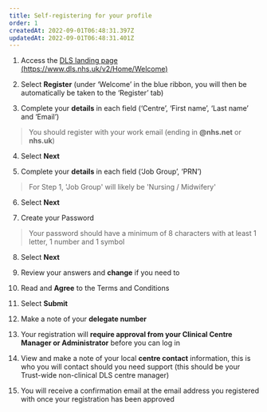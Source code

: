 ```yaml
---
title: Self-registering for your profile
order: 1
createdAt: 2022-09-01T06:48:31.397Z
updatedAt: 2022-09-01T06:48:31.401Z
---
```

1. Access the [DLS landing page (https://www.dls.nhs.uk/v2/Home/Welcome​)](https://www.dls.nhs.uk/v2/Home/Welcome​)

2. ​Select **Register** (under ‘Welcome’ in the blue ribbon, you will then be automatically be taken to the ‘Register’ tab)​

3. ​Complete your **details** in each field (‘Centre’, ‘First name’, ‘Last name’ and ‘Email’)​

> You should register with your work email (ending in **@nhs.net** or **nhs.uk**)

4. Select **Next​**

5. Complete your **details** in each field (‘Job Group’, ‘PRN’)​

> For Step 1, 'Job Group' will likely be 'Nursing / Midwifery'

6. Select **Next​**

7. ​Create your Password

> Your password should have a minimum of 8 characters with at least 1 letter, 1 number and 1 symbol​​​

8. Select **Next​**

9. Review your answers and **change** if you need to​

10. Read and **Agree** to the Terms and Conditions​

11. Select **Submit​**

12. Make a note of your **delegate number​**

13. Your registration will **require approval from your Clinical Centre Manager or Administrator** before you can log in​

14. View and make a note of your local **centre contact** information, this is who you will contact should you need support (this should be your Trust-wide non-clinical DLS centre manager)

15. You will receive a confirmation email at the email address you registered with once your registration has been approved